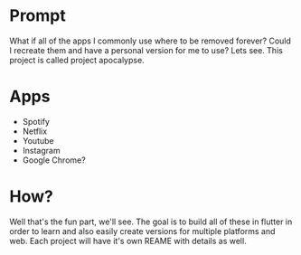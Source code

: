 # Prompt

What if all of the apps I commonly use where to be removed forever? Could I recreate them and have a personal version for me to use? Lets see. This project is called project apocalypse.

# Apps
- Spotify
- Netflix
- Youtube
- Instagram
- Google Chrome?

# How?

Well that's the fun part, we'll see. The goal is to build all of these in flutter in order to learn and also easily create versions for multiple platforms and web. Each project will have it's own REAME with details as well.


